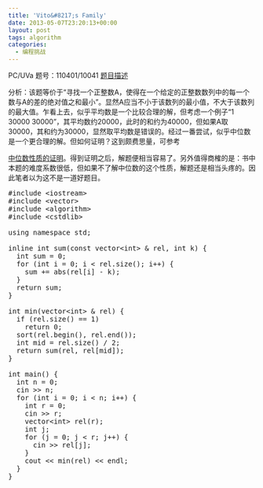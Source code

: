 ```yaml
---
title: 'Vito&#8217;s Family'
date: 2013-05-07T23:20:13+00:00
layout: post
tags: algorithm
categories:
  - 编程挑战
---
```

PC/UVa 题号：110401/10041 <a href="http://uva.onlinejudge.org/index.php?option=com_onlinejudge&Itemid=8&page=show_problem&problem=982" target="_blank">题目描述</a>

分析：该题等价于“寻找一个正整数A，使得在一个给定的正整数数列中的每一个数与A的差的绝对值之和最小”。显然A应当不小于该数列的最小值，不大于该数列的最大值。乍看上去，似乎平均数是一个比较合理的解，但考虑一个例子“1 30000 30000”，其平均数约20000，此时的和约为40000，但如果A取30000，其和约为30000，显然取平均数是错误的。经过一番尝试，似乎中位数是一个更合理的解。<!--more-->但如何证明？这到颇费思量，可参考

<a href="http://wenku.baidu.com/view/375f42dc5022aaea998f0fea" target="_blank">中位数性质的证明</a>。得到证明之后，解题便相当容易了。另外值得商榷的是：书中本题的难度系数很低，但如果不了解中位数的这个性质，解题还是相当头疼的。因此笔者以为这不是一道好题目。

<pre class="brush: cpp; title: ; notranslate" title="">#include &lt;iostream&gt;
#include &lt;vector&gt;
#include &lt;algorithm&gt;
#include &lt;cstdlib&gt;

using namespace std;

inline int sum(const vector&lt;int&gt; & rel, int k) {
  int sum = 0;
  for (int i = 0; i &lt; rel.size(); i++) {
    sum += abs(rel[i] - k);
  }
  return sum;
}

int min(vector&lt;int&gt; & rel) {
  if (rel.size() == 1)
    return 0;
  sort(rel.begin(), rel.end());
  int mid = rel.size() / 2;
  return sum(rel, rel[mid]);
}

int main() {
  int n = 0;
  cin &gt;&gt; n;
  for (int i = 0; i &lt; n; i++) {
    int r = 0;
    cin &gt;&gt; r;
    vector&lt;int&gt; rel(r);
    int j;
    for (j = 0; j &lt; r; j++) {
      cin &gt;&gt; rel[j];
    }
    cout &lt;&lt; min(rel) &lt;&lt; endl;
  }
}
</pre>

<div class="addtoany_share_save_container addtoany_content_bottom">
  <div class="a2a_kit a2a_kit_size_32 addtoany_list a2a_target" id="wpa2a_13">
    <a class="a2a_button_facebook" href="http://www.addtoany.com/add_to/facebook?linkurl=http%3A%2F%2Fkuangtong.me%2F2013%2F05%2F07%2Fvitos-family%2F&linkname=Vito%E2%80%99s%20Family" title="Facebook" rel="nofollow" target="_blank"></a><a class="a2a_button_twitter" href="http://www.addtoany.com/add_to/twitter?linkurl=http%3A%2F%2Fkuangtong.me%2F2013%2F05%2F07%2Fvitos-family%2F&linkname=Vito%E2%80%99s%20Family" title="Twitter" rel="nofollow" target="_blank"></a><a class="a2a_button_google_plus" href="http://www.addtoany.com/add_to/google_plus?linkurl=http%3A%2F%2Fkuangtong.me%2F2013%2F05%2F07%2Fvitos-family%2F&linkname=Vito%E2%80%99s%20Family" title="Google+" rel="nofollow" target="_blank"></a><a class="a2a_button_sina_weibo" href="http://www.addtoany.com/add_to/sina_weibo?linkurl=http%3A%2F%2Fkuangtong.me%2F2013%2F05%2F07%2Fvitos-family%2F&linkname=Vito%E2%80%99s%20Family" title="Sina Weibo" rel="nofollow" target="_blank"></a><a class="a2a_dd addtoany_share_save" href="https://www.addtoany.com/share_save"></a>
  </div>
</div>